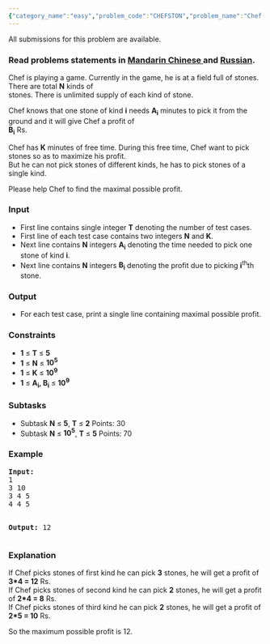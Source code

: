 ```yaml
---
{"category_name":"easy","problem_code":"CHEFSTON","problem_name":"Chef and Stones","languages_supported":{"0":"ADA","1":"ASM","2":"BASH","3":"BF","4":"C","5":"C99 strict","6":"CAML","7":"CLOJ","8":"CLPS","9":"CPP 4.3.2","10":"CPP 4.9.2","11":"CPP14","12":"CS2","13":"D","14":"ERL","15":"FORT","16":"FS","17":"GO","18":"HASK","19":"ICK","20":"ICON","21":"JAVA","22":"JS","23":"LISP clisp","24":"LISP sbcl","25":"LUA","26":"NEM","27":"NICE","28":"NODEJS","29":"PAS fpc","30":"PAS gpc","31":"PERL","32":"PERL6","33":"PHP","34":"PIKE","35":"PRLG","36":"PYPY","37":"PYTH","38":"PYTH 3.4","39":"RUBY","40":"SCALA","41":"SCM chicken","42":"SCM guile","43":"SCM qobi","44":"ST","45":"TCL","46":"TEXT","47":"WSPC"},"max_timelimit":1,"source_sizelimit":50000,"problem_author":"berezin","problem_tester":"shiplu","date_added":"1-11-2014","tags":{"0":"basic","1":"berezin","2":"cakewalk","3":"jan15"},"editorial_url":"http://discuss.codechef.com/problems/CHEFSTON","time":{"view_start_date":1421055000,"submit_start_date":1421055000,"visible_start_date":1421055000,"end_date":1735669800},"layout":"problem"}
---
```

<span class="solution-visible-txt">All submissions for this problem are available.</span><h3> Read problems statements in <a target="_blank" href="http://www.codechef.com/download/translated/JAN15/mandarin/CHEFSTON.pdf">Mandarin Chinese </a> and <a target="_blank" href="http://www.codechef.com/download/translated/JAN15/russian/CHEFSTON.pdf">Russian</a>.</h3>
<p>Chef is playing a game. Currently in the game, he is at a field full of stones. There are total <b>N</b> kinds of<br />
stones. There is unlimited supply of each kind of stone.
</p>
<p>Chef knows that one stone of kind <b>i</b> needs <b>A<sub>i</sub></b> minutes to pick it from the ground and it will give Chef a profit of<br />
<b>B<sub>i</sub></b> Rs. </p>
<p>Chef has <b>K</b> minutes of free time. During this free time, Chef want to pick stones so as to maximize his profit.<br />
But he can not pick stones of different kinds, he has to pick stones of a single kind.</p>
<p>Please help Chef to find the maximal possible profit. </p>
<h3>Input</h3>
<ul>
<li>First line contains single integer <b>T</b> denoting the number of test cases. </li>
<li>First line of each test case contains two integers <b>N</b> and <b>K</b>. </li>
<li>Next line contains <b>N</b> integers <b>A<sub>i</sub></b> denoting the time needed to pick one stone of kind <b>i</b>. </li>
<li>Next line contains <b>N</b> integers <b>B<sub>i</sub></b> denoting the profit due to picking <b>i</b><sup>th</sup>th stone. </li>
</ul>
<h3>Output</h3>
<ul>
<li>For each test case, print a single line containing maximal possible profit. </li>
</ul>
<h3>Constraints</h3>
<ul>
<li><b>1</b> ≤ <b>T</b> ≤ <b>5</b></li>
<li><b>1</b> ≤ <b>N</b> ≤ <b>10<sup>5</sup></b></li>
<li><b>1</b> ≤ <b>K</b> ≤ <b>10<sup>9</sup></b></li>
<li><b>1</b> ≤ <b>A<sub>i</sub>, B<sub>i</sub></b> ≤ <b>10<sup>9</sup></b></li>
</ul>
<h3>Subtasks</h3>
<ul>
<li>Subtask <b>N</b> ≤ <b>5</b>, <b>T</b> ≤ <b>2</b> Points: 30 </li>
<li>Subtask <b>N</b> ≤ <b>10<sup>5</sup></b>, <b>T</b> ≤ <b>5</b> Points: 70 </li>
</ul>

<h3>Example</h3>
<pre><b>Input:</b>
1
3 10
3 4 5
4 4 5

<b>Output:</b>
12
</pre><h3>Explanation</h3>
<p>
If Chef picks stones of first kind he can pick <b>3</b> stones, he will get a profit of <b>3*4 = 12</b> Rs. <br />
If Chef picks stones of second kind he can pick <b>2</b> stones, he will get a profit of <b>2*4 = 8</b> Rs. <br />
If Chef picks stones of third kind he can pick <b>2</b> stones, he will get a profit of <b>2*5 = 10</b> Rs.
</p>
<p>
So the maximum possible profit is 12.
</p>
